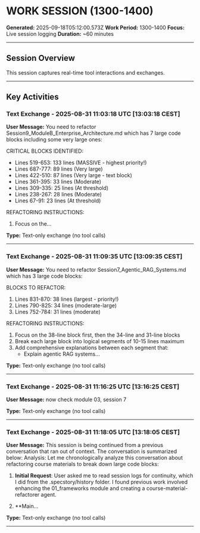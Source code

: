 # WORK SESSION (1300-1400)

**Generated:** 2025-09-18T05:12:00.573Z
**Work Period:** 1300-1400
**Focus:** Live session logging
**Duration:** ~60 minutes

---

## Session Overview

This session captures real-time tool interactions and exchanges.

---

## Key Activities

### Text Exchange - 2025-08-31 11:03:18 UTC [13:03:18 CEST]

**User Message:** You need to refactor Session9_ModuleB_Enterprise_Architecture.md which has 7 large code blocks including some very large ones:

CRITICAL BLOCKS IDENTIFIED:
- Lines 519-653: 133 lines (MASSIVE - highest priority!)
- Lines 687-777: 89 lines (Very large)
- Lines 422-510: 87 lines (Very large - text block)
- Lines 361-395: 33 lines (Moderate)
- Lines 309-335: 25 lines (At threshold)
- Lines 238-267: 28 lines (Moderate)
- Lines 67-91: 23 lines (At threshold)

REFACTORING INSTRUCTIONS:
1. Focus on the...

**Type:** Text-only exchange (no tool calls)

---

### Text Exchange - 2025-08-31 11:09:35 UTC [13:09:35 CEST]

**User Message:** You need to refactor Session7_Agentic_RAG_Systems.md which has 3 large code blocks:

BLOCKS TO REFACTOR:
1. Lines 831-870: 38 lines (largest - priority!)
2. Lines 790-825: 34 lines (moderate-large)
3. Lines 752-784: 31 lines (moderate)

REFACTORING INSTRUCTIONS:
1. Focus on the 38-line block first, then the 34-line and 31-line blocks
2. Break each large block into logical segments of 10-15 lines maximum
3. Add comprehensive explanations between each segment that:
   - Explain agentic RAG systems...

**Type:** Text-only exchange (no tool calls)

---

### Text Exchange - 2025-08-31 11:16:25 UTC [13:16:25 CEST]

**User Message:** now check module 03, session 7

**Type:** Text-only exchange (no tool calls)

---

### Text Exchange - 2025-08-31 11:18:05 UTC [13:18:05 CEST]

**User Message:** This session is being continued from a previous conversation that ran out of context. The conversation is summarized below:
Analysis:
Let me chronologically analyze this conversation about refactoring course materials to break down large code blocks:

1. **Initial Request**: User asked me to read session logs for continuity, which I did from the .specstory/history folder. I found previous work involved enhancing the 01_frameworks module and creating a course-material-refactorer agent.

2. **Main...

**Type:** Text-only exchange (no tool calls)

---

